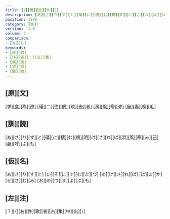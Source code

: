 ```yaml
---
title: [（][覊][旅][作][）]
description: [あ][さ][り][す][と][礒][に][棲][む][鶴][明][け][さ][れ][ば][浜][風][寒][み][己][妻][呼][ぶ][も]
position: 1198
category: [巻]7
version: '1.0'
volume: 7
comparison:
- [な][し]
keywords:
- [雑][歌]
- [作][者][：][古][集]
- [羈][旅]
- [望][郷]
- [動][物]
---
```


## [原][文]

[求][食][為][跡] [礒][二][住][鶴] [暁][去][者] [濱][風][寒][弥] [自][妻][喚][毛]

## [訓][読]

[あ][さ][り][す][と][礒][に][棲][む][鶴][明][け][さ][れ][ば][浜][風][寒][み][己][妻][呼][ぶ][も]

## [仮][名]

[あ][さ][り][す][と] [い][そ][に][す][む][た][づ] [あ][け][さ][れ][ば] [は][ま][か][ぜ][さ][む][み] [お][の][づ][ま][よ][ぶ][も]

## [左][注]

[？][（][右][件][歌][者][古][集][中][出][）]
